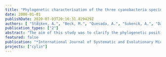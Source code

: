 ```yaml
---
title: "Phylogenetic characterisation of the three cyanobacteria species Anabaena bergii, Aphanizomenon ovalisporum and Aphanizomenon aphanizomenoides (order Nostocales)"
date: 2006-01-01
publishDate: 2020-07-03T20:16:31.829429Z
authors: [ "StÃ¼ken, A.", "Beck, M.", "Quesada, A.", "Sukenik, A.", "Dadheech, P. K.", "Wiedner, C." ]
publication_types: ["2"]
abstract: "The aim of this study was to clarify the phylogenetic position of the three heterocystous cyanobacteria species Anabaena bergii, Aphanizomenon ovalisporum and Aphanizomenon aphanizomenoides within the order Nostocales. We determined and phylogentically analysed 16S rRNA gene and cpcBA-IGS sequences of four A. bergii, three A. ovalisporum, one A. aphanizomenoides and seven Aphanizomenon sp. strains isolated from Spain, Germany, Israel and Senegal and complemented the analyses with 2 morphometric descriptions of these strains. The phylogenetic clustering did not follow the current botanical classification. All three species clustered separately from the majority of Anabaena and Aphanizomenon strains. A. bergii and A. ovalisporum clustered close to Nodularia, whereas the position of the cluster containing the A. aphanizomenoides strain varied between the trees and the different tree constructing methods used. In addition to A. aphanizomenoides, this cluster contained the two Anabaena species A. kisseleviana and A. oumina. All three species had highly similar DNA sequences at the two fragments analysed and thus, based on evolutionary distances, might be assigned to a single species. Further, our results contradict the previously formulated suggestion that A. bergii and A. ovalisporum are 3 morphotypes of a single species. Instead, A. bergii and A. ovalisporum consistently formed separate clusters, which were less than 96.6 % similar to each other based on 16S rRNA gene sequence analysis. Our results support the idea that the taxonomy of heterocystous cyanobacteria should be revised, but also emphasize the importance of detailed morphological information when molecular data of new strains is used for taxonomy."
featured: false
publication: "*International Journal of Systematic and Evolutionary Microbiology*"
projects: ["cylin"]
---
```


